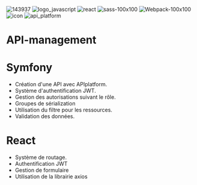 ![143937](https://user-images.githubusercontent.com/43074465/98483568-c0d27480-2209-11eb-83f1-a5e27b48f732.png)
![logo_javascript](https://user-images.githubusercontent.com/43074465/98482792-fecc9a00-2203-11eb-8461-ceb47c8a20a8.png)
![react](https://user-images.githubusercontent.com/43074465/104114583-57a0d780-5306-11eb-951d-8b6a9b4e52fc.png)
![sass-100x100](https://user-images.githubusercontent.com/43074465/98483226-e0b46900-2206-11eb-9529-73a273dbcdb4.png)
![Webpack-100x100](https://user-images.githubusercontent.com/43074465/98483244-f164df00-2206-11eb-899e-f7e096dc9c85.png)
![icon](https://user-images.githubusercontent.com/43074465/98969194-e5329780-250e-11eb-8b4b-40c3c1edad88.png)
![api_platform](https://user-images.githubusercontent.com/43074465/103160581-63a17b00-47d7-11eb-9cca-f83688eb9740.png)
# API-management

# Symfony
- Création d'une API avec APIplatform.
- Système d'authentification JWT.
- Gestion des autorisations suivant le rôle.
- Groupes de sérialization
- Utilisation du filtre pour les ressources.
- Validation des données.

# React
- Système de routage.
- Authentification JWT
- Gestion de formulaire
- Utilisation de la librairie axios
